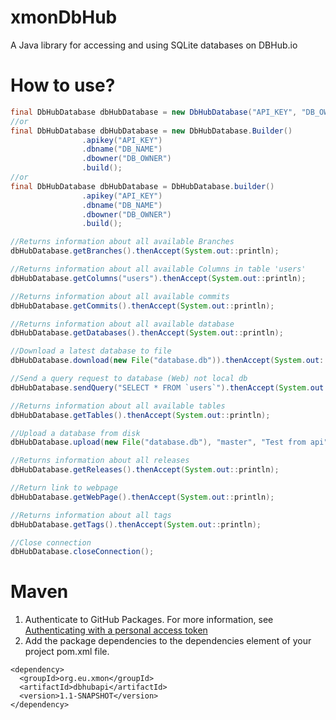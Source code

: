 # xmonDbHub
A Java library for accessing and using SQLite databases on DBHub.io

# How to use?
```java
final DbHubDatabase dbHubDatabase = new DbHubDatabase("API_KEY", "DB_OWNER", "DB_NAME");
//or
final DbHubDatabase dbHubDatabase = new DbHubDatabase.Builder()
                .apikey("API_KEY")
                .dbname("DB_NAME")
                .dbowner("DB_OWNER")
                .build();
//or
final DbHubDatabase dbHubDatabase = DbHubDatabase.builder()
                .apikey("API_KEY")
                .dbname("DB_NAME")
                .dbowner("DB_OWNER")
                .build();

//Returns information about all available Branches
dbHubDatabase.getBranches().thenAccept(System.out::println);

//Returns information about all available Columns in table 'users'
dbHubDatabase.getColumns("users").thenAccept(System.out::println);

//Returns information about all available commits
dbHubDatabase.getCommits().thenAccept(System.out::println);

//Returns information about all available database
dbHubDatabase.getDatabases().thenAccept(System.out::println);

//Download a latest database to file
dbHubDatabase.download(new File("database.db")).thenAccept(System.out::println);

//Send a query request to database (Web) not local db
dbHubDatabase.sendQuery("SELECT * FROM `users`").thenAccept(System.out::println);

//Returns information about all available tables
dbHubDatabase.getTables().thenAccept(System.out::println);

//Upload a database from disk
dbHubDatabase.upload(new File("database.db"), "master", "Test from api").thenAccept(System.out::println);

//Returns information about all releases
dbHubDatabase.getReleases().thenAccept(System.out::println);

//Return link to webpage
dbHubDatabase.getWebPage().thenAccept(System.out::println);

//Returns information about all tags
dbHubDatabase.getTags().thenAccept(System.out::println);

//Close connection
dbHubDatabase.closeConnection();
```

# Maven
1. Authenticate to GitHub Packages. For more information, see [Authenticating with a personal access token](https://docs.github.com/en/packages/working-with-a-github-packages-registry/working-with-the-apache-maven-registry#authenticating-with-a-personal-access-token)
2. Add the package dependencies to the dependencies element of your project pom.xml file.
```maven
<dependency>
  <groupId>org.eu.xmon</groupId>
  <artifactId>dbhubapi</artifactId>
  <version>1.1-SNAPSHOT</version>
</dependency>
```

